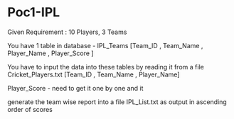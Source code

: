 # Poc1-IPL

Given Requirement :
10 Players, 3 Teams

You have 1 table in database - IPL_Teams
[Team_ID , Team_Name , Player_Name , Player_Score ]

You have to input the data into these tables by reading it from a file
Cricket_Players.txt
[Team_ID , Team_Name , Player_Name]

Player_Score - need to get it one by one and it

generate the team wise report into a file IPL_List.txt as output in ascending order of scores
